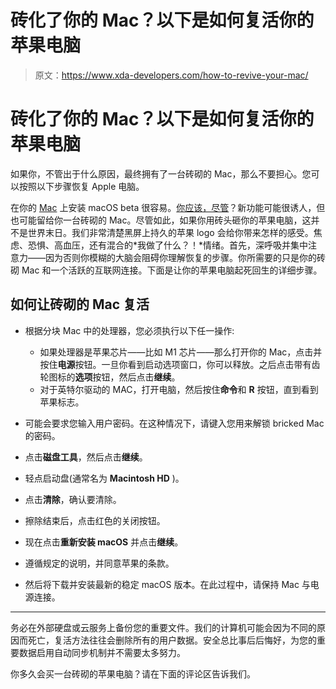 # 砖化了你的 Mac？以下是如何复活你的苹果电脑

> 原文：<https://www.xda-developers.com/how-to-revive-your-mac/>

# 砖化了你的 Mac？以下是如何复活你的苹果电脑

如果你，不管出于什么原因，最终拥有了一台砖砌的 Mac，那么不要担心。您可以按照以下步骤恢复 Apple 电脑。

在你的 [Mac](https://www.xda-developers.com/best-macs) 上安装 macOS beta 很容易。[你应该，尽管](https://www.xda-developers.com/should-i-install-macos-beta/)？新功能可能很诱人，但也可能留给你一台砖砌的 Mac。尽管如此，如果你用砖头砸你的苹果电脑，这并不是世界末日。我们非常清楚黑屏上持久的苹果 logo 会给你带来怎样的感受。焦虑、恐惧、高血压，还有混合的*我做了什么？！*情绪。首先，深呼吸并集中注意力——因为否则你模糊的大脑会阻碍你理解恢复的步骤。你所需要的只是你的砖砌 Mac 和一个活跃的互联网连接。下面是让你的苹果电脑起死回生的详细步骤。

## 如何让砖砌的 Mac 复活

*   根据分块 Mac 中的处理器，您必须执行以下任一操作:
    *   如果处理器是苹果芯片——比如 M1 芯片——那么打开你的 Mac，点击并按住**电源**按钮。一旦你看到启动选项窗口，你可以释放。之后点击带有齿轮图标的**选项**按钮，然后点击**继续**。
    *   对于英特尔驱动的 MAC，打开电脑，然后按住**命令**和 **R** 按钮，直到看到苹果标志。
*   可能会要求您输入用户密码。在这种情况下，请键入您用来解锁 bricked Mac 的密码。

*   点击**磁盘工具**，然后点击**继续**。
*   轻点启动盘(通常名为 **Macintosh HD** )。
*   点击**清除**，确认要清除。
*   擦除结束后，点击红色的关闭按钮。

*   现在点击**重新安装 macOS** 并点击**继续**。
*   遵循规定的说明，并同意苹果的条款。
*   然后将下载并安装最新的稳定 macOS 版本。在此过程中，请保持 Mac 与电源连接。

* * *

务必在外部硬盘或云服务上备份您的重要文件。我们的计算机可能会因为不同的原因而死亡，复活方法往往会删除所有的用户数据。安全总比事后后悔好，为您的重要数据启用自动同步机制并不需要太多努力。

你多久会买一台砖砌的苹果电脑？请在下面的评论区告诉我们。